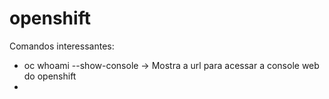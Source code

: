 # openshift
Comandos interessantes:
- oc whoami --show-console -> Mostra a url para acessar a console web do openshift
- 
